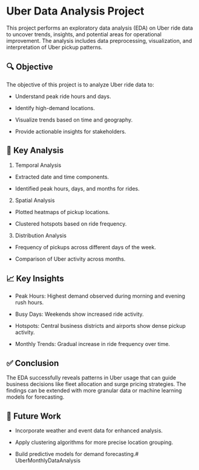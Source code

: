# Uber Data Analysis Project
This project performs an exploratory data analysis (EDA) on Uber ride data to uncover trends, insights, and potential areas for operational improvement. The analysis includes data preprocessing, visualization, and interpretation of Uber pickup patterns.

## 🔍 Objective
The objective of this project is to analyze Uber ride data to:

- Understand peak ride hours and days.

- Identify high-demand locations.

- Visualize trends based on time and geography.

- Provide actionable insights for stakeholders.

## 🧪 Key Analysis
1. Temporal Analysis
- Extracted date and time components.

- Identified peak hours, days, and months for rides.

2. Spatial Analysis
- Plotted heatmaps of pickup locations.

- Clustered hotspots based on ride frequency.

3. Distribution Analysis
- Frequency of pickups across different days of the week.

- Comparison of Uber activity across months.

## 📈 Key Insights
- Peak Hours: Highest demand observed during morning and evening rush hours.

- Busy Days: Weekends show increased ride activity.

- Hotspots: Central business districts and airports show dense pickup activity.

- Monthly Trends: Gradual increase in ride frequency over time.

## ✅ Conclusion
The EDA successfully reveals patterns in Uber usage that can guide business decisions like fleet allocation and surge pricing strategies. The findings can be extended with more granular data or machine learning models for forecasting.

## 🚀 Future Work
- Incorporate weather and event data for enhanced analysis.

- Apply clustering algorithms for more precise location grouping.

- Build predictive models for demand forecasting.# UberMonthlyDataAnalysis

